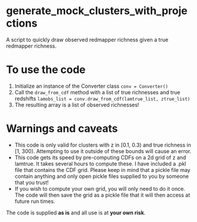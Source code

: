 # generate_mock_clusters_with_projections
A script to quickly draw observed redmapper richness given a true redmapper richness.

# To use the code

1. Initialize an instance of the Converter class `conv = Converter()`
2. Call the `draw_from_cdf` method with a list of true richnesses and true redshifts `lamobs_list = conv.draw_from_cdf(lamtrue_list, ztrue_list)`
3. The resulting array is a list of observed richnesses!

# Warnings and caveats

- This code is only valid for clusters with z in [0.1, 0.3) and true richness in [1, 300). Attempting to use it outside of these bounds will cause an error.
- This code gets its speed by pre-computing CDFs on a 2d grid of z and lamtrue. It takes several hours to compute these. I have included a .pkl file that contains the CDF grid. Please keep in mind that a pickle file may contain anything and only open pickle files supplied to you by someone that you trust!
- If you wish to compute your own grid, you will only need to do it once. The code will then save the grid as a pickle file that it will then access at future run times.

The code is supplied **as is** and all use is at **your own risk**.

